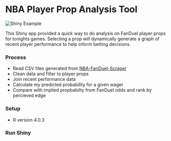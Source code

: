 # NBA Player Prop Analysis Tool

![Shiny Example](shiny-example.gif)

This Shiny app provided a quick way to do analysis on FanDuel player props for tonights games.  Selecting a prop will dynamically generate a graph of recent player performance to help inform betting decisions.  

### Process
* Read CSV files generated from [NBA-FanDuel-Scraper](https://github.com/matthew-hoty/nba-fanduel-scraper)
* Clean data and filter to player props
* Join recent performance data
* Calculate my predicted probability for a given wager
* Compare with implied propbabilty from FanDuel odds and rank by percieved edge

### Setup 
* R version 4.0.3 

### Run Shiny

